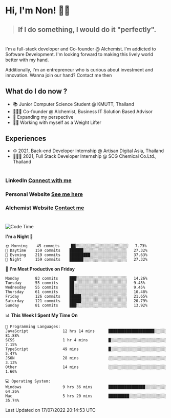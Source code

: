 # Hi, I'm Non! 🖐🏻

> ## If I do something, I would do it "perfectly".

#

I'm a full-stack developer and Co-founder @ Alchemist. I'm addicted to Software Development. I'm looking forward to making this lively world better with my hand.

Additionally, I'm an entrepreneur who is curious about investment and innovation. Wanna join our hand? Contact me then

## What do I do now ?

- 📚 Junior Computer Science Student @ KMUTT, Thailand
- 🧑🏻‍💻 Co-founder @ Alchemist, Business IT Solution Based Advisor
- 🌈 Expanding my perspective
- 🏋🏻 Working with myself as a Weight Lifter

## Experiences

- ⚙️ 2021, Back-end Developer Internship @ Artisan Digital Asia, Thailand
- 🧑🏻‍💻 2021, Full Stack Developer Internship @ SCG Chemical Co.Ltd., Thailand

#

### LinkedIn [Connect with me](https://www.linkedin.com/in/non-nontra/)

### Personal Website [See me here](https://nonnontra.com/)

### Alchemist Website [Contact me](https://alchemist-softwarehouse.co/)

#

<!--START_SECTION:waka-->
![Code Time](http://img.shields.io/badge/Code%20Time-1%2C899%20hrs%203%20mins-blue)

**I'm a Night 🦉** 

```text
🌞 Morning    45 commits     ██░░░░░░░░░░░░░░░░░░░░░░░   7.73% 
🌆 Daytime    159 commits    ██████░░░░░░░░░░░░░░░░░░░   27.32% 
🌃 Evening    219 commits    █████████░░░░░░░░░░░░░░░░   37.63% 
🌙 Night      159 commits    ██████░░░░░░░░░░░░░░░░░░░   27.32%

```
📅 **I'm Most Productive on Friday** 

```text
Monday       83 commits     ███░░░░░░░░░░░░░░░░░░░░░░   14.26% 
Tuesday      55 commits     ██░░░░░░░░░░░░░░░░░░░░░░░   9.45% 
Wednesday    55 commits     ██░░░░░░░░░░░░░░░░░░░░░░░   9.45% 
Thursday     61 commits     ██░░░░░░░░░░░░░░░░░░░░░░░   10.48% 
Friday       126 commits    █████░░░░░░░░░░░░░░░░░░░░   21.65% 
Saturday     121 commits    █████░░░░░░░░░░░░░░░░░░░░   20.79% 
Sunday       81 commits     ███░░░░░░░░░░░░░░░░░░░░░░   13.92%

```


📊 **This Week I Spent My Time On** 

```text
💬 Programming Languages: 
JavaScript               12 hrs 14 mins      ████████████████████░░░░░   81.88% 
SCSS                     1 hr 4 mins         █░░░░░░░░░░░░░░░░░░░░░░░░   7.15% 
TypeScript               49 mins             █░░░░░░░░░░░░░░░░░░░░░░░░   5.47% 
JSON                     28 mins             ░░░░░░░░░░░░░░░░░░░░░░░░░   3.13% 
Other                    14 mins             ░░░░░░░░░░░░░░░░░░░░░░░░░   1.66%

💻 Operating System: 
Windows                  9 hrs 36 mins       ████████████████░░░░░░░░░   64.26% 
Mac                      5 hrs 20 mins       █████████░░░░░░░░░░░░░░░░   35.74%

```


 Last Updated on 17/07/2022 20:14:53 UTC
<!--END_SECTION:waka-->
